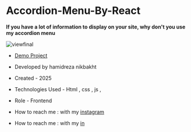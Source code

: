# Accordion-Menu-By-React

**If you have a lot of information to display on your site, why don't you use my accordion menu**

![viewfinal]()


- [Demo Project](https://hamidrezanikbkht.github.io/salon/)

- Developed by hamidreza nikbakht

- Created - 2025

- Technologies Used - Html , css , js ,

- Role - Frontend

- How to reach me : with my [instagram](https://www.instagram.com/hamidrezanikbakht?igsh=dTRxeTdudDRpbmc0)
- How to reach me : with my [in](https://www.linkedin.com/in/hamidreza-nikbakht-787164334)

